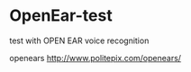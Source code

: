 OpenEar-test
============

test with OPEN EAR voice recognition 

openears
http://www.politepix.com/openears/
